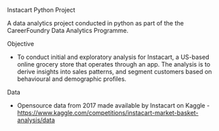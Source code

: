 Instacart Python Project

A data analytics project conducted in python as part of the the CareerFoundry Data Analytics Programme.

Objective
* To conduct initial and exploratory analysis for Instacart, a US-based online grocery store that operates through an app. The analysis is to derive insights into sales patterns, and segment customers based on behavioural and demographic profiles.

Data
* Opensource data from 2017 made available by Instacart on Kaggle - https://www.kaggle.com/competitions/instacart-market-basket-analysis/data 
